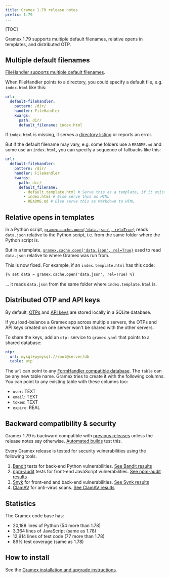 ```yaml
---
title: Gramex 1.79 release notes
prefix: 1.79
...
```


[TOC]

Gramex 1.79 supports multiple default filenames, relative opens in templates, and distributed OTP.

## Multiple default filenames

[FileHandler supports multiple default filenames](../../filehandler/#default-filename).

When FileHandler points to a directory, you could specify a default file, e.g. `index.html` like this:

```yaml
url:
  default-filehandler:
    pattern: /dir/
    handler: FileHandler
    kwargs:
      path: dir/
      default_filename: index.html
```

If `index.html` is missing, it serves a [directory listing](../../filehandler/#directory-listing) or reports an error.

But if the default filename may vary, e.g. some folders use a `README.md` and some use an `index.html`, you can specify a sequence of fallbacks like this:

```yaml
url:
  default-filehandler:
    pattern: /dir/
    handler: FileHandler
    kwargs:
      path: dir/
      default_filename:
        - default.template.html # Serve this as a template, if it exists
        - index.html # Else serve this as HTML
        - README.md # Else serve this as Markdown to HTML
```

## Relative opens in templates

In a Python script, [`gramex.cache.open('data.json', rel=True)`](../../cache/#data-caching) reads
`data.json` relative to the Python script, i.e. from the same folder where the Python script is.

But in a template, [`gramex.cache.open('data.json', rel=True)`](../../cache/#data-caching) used to read
`data.json` relative to where Gramex was run from.

This is now fixed. For example, if an `index.template.html` has this code:

```html
{% set data = gramex.cache.open('data.json', rel=True) %}
```

... it reads `data.json` from the same folder where `index.template.html` is.

## Distributed OTP and API keys

By default, [OTPs](../../auth/#otp) and [API keys](../../auth/#api-key) are stored locally in a SQLite database.

If you load-balance a Gramex app across multiple servers, the OTPs and API keys created on one
server won't be shared with the other servers.

To share the keys, add an `otp:` service to `gramex.yaml` that points to a shared database:

```yaml
otp:
  url: mysql+pymysql://root@server/db
  table: otp
```

The `url` can point to any [FormHandler compatible database](../../formhandler/#supported-databases).
The `table` can be any new table name. Gramex tries to create it with the following columns. You
can point to any existing table with these columns too:

- `user`: TEXT
- `email`: TEXT
- `token`: TEXT
- `expire`: REAL

## Backward compatibility & security

Gramex 1.79 is backward compatible with [previous releases](../) unless the release notes say otherwise.
[Automated builds](https://travis-ci.com/github/gramener/gramex/builds) test this.

Every Gramex release is tested for security vulnerabilities using the following tools.

1. [Bandit](https://bandit.readthedocs.io/) tests for back-end Python vulnerabilities.
   [See Bandit results](https://github.com/gramener/gramex/blob/master/reports/bandit.txt)
2. [npm-audit](https://docs.npmjs.com/cli/v6/commands/npm-audit) tests for front-end JavaScript vulnerabilities.
   [See npm-audit results](https://github.com/gramener/gramex/blob/master/reports/npm-audit.txt)
3. [Snyk](https://snyk.io/) for front-end and back-end vulnerabilities.
   [See Synk results](https://github.com/gramener/gramex/blob/master/reports/snyk.txt)
4. [ClamAV](https://www.clamav.net/) for anti-virus scans.
   [See ClamAV results](https://github.com/gramener/gramex/blob/master/reports/clamav.txt)

## Statistics

The Gramex code base has:

- 20,188 lines of Python (54 more than 1.78)
- 3,364 lines of JavaScript (same as 1.78)
- 12,914 lines of test code (77 more than 1.78)
- 89% test coverage (same as 1.78)

## How to install

See the [Gramex installation and upgrade instructions](../../install/).
